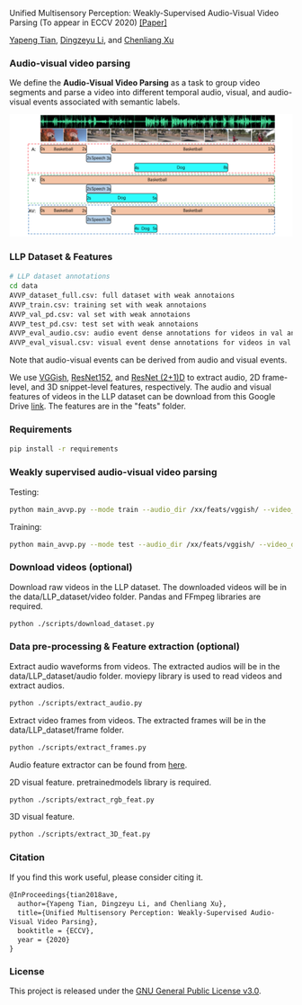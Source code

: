 Unified Multisensory Perception: Weakly-Supervised Audio-Visual Video Parsing (To appear in ECCV 2020) [[Paper]](https://arxiv.org/pdf/2007.10558.pdf)

[Yapeng Tian](http://yapengtian.org/), [Dingzeyu Li](https://dingzeyu.li/), and [Chenliang Xu](https://www.cs.rochester.edu/~cxu22/) 

### Audio-visual video parsing

We define the <b>Audio-Visual Video Parsing</b> as a task to group video segments
and parse a video into different temporal audio, visual, and audio-visual events
associated with semantic labels.

![image](Figs/avvp_fig.png)


### LLP Dataset & Features
```bash
# LLP dataset annotations
cd data
AVVP_dataset_full.csv: full dataset with weak annotaions
AVVP_train.csv: training set with weak annotaions
AVVP_val_pd.csv: val set with weak annotaions
AVVP_test_pd.csv: test set with weak annotaions
AVVP_eval_audio.csv: audio event dense annotations for videos in val and test sets
AVVP_eval_visual.csv: visual event dense annotations for videos in val and test sets
```
Note that audio-visual events can be derived from audio and visual events.

We use [VGGish](https://github.com/tensorflow/models/tree/master/research/audioset/vggish), [ResNet152](https://pytorch.org/docs/stable/torchvision/models.html), and [ResNet (2+1)D](https://pytorch.org/docs/stable/torchvision/models.html) to extract audio, 2D frame-level, and 3D snippet-level features, respectively. 
The audio and visual features of videos in the LLP dataset can be download from this Google Drive [link](https://drive.google.com/file/d/10CeaI1G9uIyz5dKnd7XTeH9-qOehC7CL/view). The features are in the "feats" folder.


### Requirements

```bash
pip install -r requirements
```

### Weakly supervised audio-visual video parsing 

Testing: 


```bash
python main_avvp.py --mode train --audio_dir /xx/feats/vggish/ --video_dir /xx/feats/res152/ --st_dir /xx/feats/r2plus1d_18/
```

Training:

```bash
python main_avvp.py --mode test --audio_dir /xx/feats/vggish/ --video_dir /xx/feats/res152/ --st_dir /xx/feats/r2plus1d_18/
```
### Download videos (optional)

Download raw videos in the LLP dataset. The downloaded videos will be in the data/LLP_dataset/video folder. Pandas and FFmpeg libraries are required.
```bash
python ./scripts/download_dataset.py 
```

### Data pre-processing & Feature extraction (optional)
Extract audio waveforms from videos. The extracted audios will be in the data/LLP_dataset/audio folder.  moviepy library is used to read videos and extract audios.   
```bash
python ./scripts/extract_audio.py
```
Extract video frames from videos. The extracted frames will be in the data/LLP_dataset/frame folder. 
```bash
python ./scripts/extract_frames.py 
```

Audio feature extractor can be found from [here](https://drive.google.com/file/d/1TJL3cIpZsPHGVAdMgyr43u_vlsxcghKY/view).

2D visual feature. pretrainedmodels library is required.
```bash
python ./scripts/extract_rgb_feat.py
```
3D visual feature. 
```bash
python ./scripts/extract_3D_feat.py
```


### Citation

If you find this work useful, please consider citing it.

<pre><code>@InProceedings{tian2018ave,
  author={Yapeng Tian, Dingzeyu Li, and Chenliang Xu},
  title={Unified Multisensory Perception: Weakly-Supervised Audio-Visual Video Parsing},
  booktitle = {ECCV},
  year = {2020}
}
</code></pre>

### License
This project is released under the [GNU General Public License v3.0](https://github.com/Mukosame/Zooming-Slow-Mo-CVPR-2020/blob/master/LICENSE).




